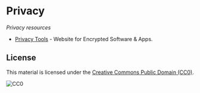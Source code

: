 # Privacy

*Privacy resources*

- [Privacy Tools](https://www.privacytools.io/) - Website for Encrypted Software & Apps.


## License

This material is licensed under the [Creative Commons Public Domain (CC0)](LICENSE).

![CC0](https://mirrors.creativecommons.org/presskit/buttons/88x31/svg/cc-zero.svg)
